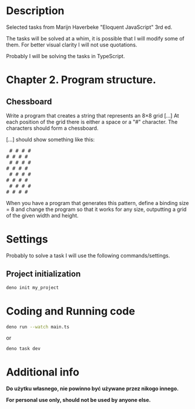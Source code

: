 # Description

Selected tasks from Marijn Haverbeke "Eloquent JavaScript" 3rd ed.

The tasks will be solved at a whim, it is possible that I will modify some of them.
For better visual clarity I will not use quotations.

Probably I will be solving the tasks in TypeScript.

# Chapter 2. Program structure.

## Chessboard

Write a program that creates a string that represents an 8×8 grid [...] At each
position of the grid there is either a space or a "#" character. The characters
should form a chessboard.

[...] should show something like this:

<pre>
 # # # #
# # # #
 # # # #
# # # #
 # # # #
# # # #
 # # # #
# # # #
</pre>

When you have a program that generates this pattern, define a binding size = 8
and change the program so that it works for any size, outputting a grid of the
given width and height.

# Settings

Probably to solve a task I will use the following commands/settings.

## Project initialization

```bash
deno init my_project
```

# Coding and Running code

```bash
deno run --watch main.ts
```

or

```bash
deno task dev
```

# Additional info

**Do użytku własnego, nie powinno być używane przez nikogo innego.**

**For personal use only, should not be used by anyone else.**
